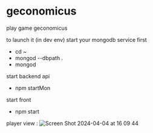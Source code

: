 # geconomicus
play game geconomicus



to launch it (in dev env)
start your mongodb service first
- cd ~
- mongod --dbpath .
- mongod

start backend api 
- npm startMon

start front 
- npm start

player view :
![Screen Shot 2024-04-04 at 16 09 44](https://github.com/diablade/geconomicus/assets/3831334/6bd90529-6848-430f-8849-4fb3782cfdd7)
